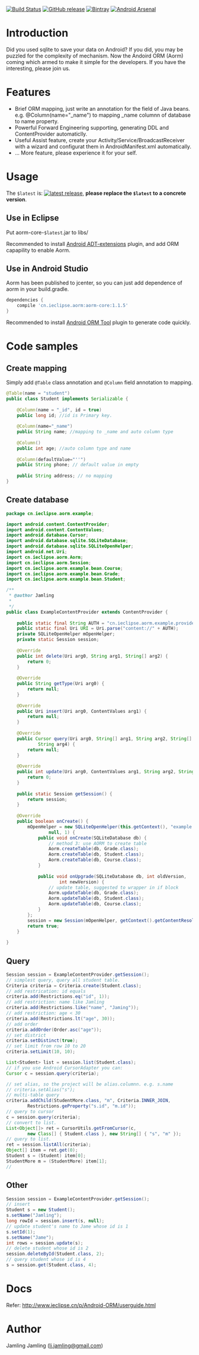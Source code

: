 [![Build Status](https://travis-ci.org/Jamling/Android-ORM.svg?branch=master)](https://travis-ci.org/Jamling/Android-ORM)
[![GitHub release](https://img.shields.io/github/release/jamling/Android-ORM.svg?maxAge=3600)](https://github.com/Jamling/Android-ORM)
[![Bintray](https://img.shields.io/bintray/v/jamling/maven/Android-ORM.svg?maxAge=86400)](https://bintray.com/jamling/maven/Android-ORM)
[![Android Arsenal](https://img.shields.io/badge/Android%20Arsenal-Android_ORM-green.svg?style=flat)](https://android-arsenal.com/details/1/4306)

# Introduction

Did you used sqlite to save your data on Android? If you did, you may be puzzled for the complexity of mechanism. Now the Andoird ORM (Aorm) coming which armed to make it simple for the developers. If you have the interesting, please join us.

# Features
* Brief ORM mapping, just write an annotation for the field of Java beans. e.g. @Column(name="_name") to mapping _name columnn of database to name property.
* Powerful Forward Engineering supporting, generating DDL and ContentProvider automaticlly.
* Useful Assist feature, create your Activity/Service/BroadcastReceiver with a wizard and configurat them in AndroidManifest.xml automatically.
* ...
More feature, please experience it for your self.

# Usage

The `$latest` is: [![latest release](https://img.shields.io/github/release/jamling/Android-ORM.svg?maxAge=3600)](https://github.com/Jamling/Android-ORM), **please replace the `$latest` to a concrete version**.

## Use in Eclipse

Put aorm-core-`$latest`.jar to libs/

Recommended to install [Android ADT-extensions](https://github.com/Jamling/adt-extensions/) plugin, and add ORM capapility to enable Aorm.

## Use in Android Studio
Aorm has been published to jcenter, so you can just add dependence of aorm in your build.gradle.

```gradle
dependencies {
    compile 'cn.ieclipse.aorm:aorm-core:1.1.5'
}
```

Recommended to install [Android ORM Tool](https://github.com/Jamling/Android-ORM-ASPlugin) plugin to generate code quickly.

# Code samples

## Create mapping
Simply add `@Table` class annotation and `@Column` field annotation to mapping.

```java
@Table(name = "student")
public class Student implements Serializable {
    
    @Column(name = "_id", id = true)
    public long id; //id is Primary key.
    
    @Column(name="_name")
    public String name; //mapping to _name and auto column type
    
    @Column()
    public int age; //auto column type and name
    
    @Column(defaultValue="''")
    public String phone; // default value in empty
    
    public String address; // no mapping
}
```

## Create database

```java
package cn.ieclipse.aorm.example;

import android.content.ContentProvider;
import android.content.ContentValues;
import android.database.Cursor;
import android.database.sqlite.SQLiteDatabase;
import android.database.sqlite.SQLiteOpenHelper;
import android.net.Uri;
import cn.ieclipse.aorm.Aorm;
import cn.ieclipse.aorm.Session;
import cn.ieclipse.aorm.example.bean.Course;
import cn.ieclipse.aorm.example.bean.Grade;
import cn.ieclipse.aorm.example.bean.Student;

/**
 * @author Jamling
 * 
 */
public class ExampleContentProvider extends ContentProvider {
    
    public static final String AUTH = "cn.ieclipse.aorm.example.provider";
    public static final Uri URI = Uri.parse("content://" + AUTH);
    private SQLiteOpenHelper mOpenHelper;
    private static Session session;
    
    @Override
    public int delete(Uri arg0, String arg1, String[] arg2) {
        return 0;
    }
    
    @Override
    public String getType(Uri arg0) {
        return null;
    }
    
    @Override
    public Uri insert(Uri arg0, ContentValues arg1) {
        return null;
    }
    
    @Override
    public Cursor query(Uri arg0, String[] arg1, String arg2, String[] arg3,
            String arg4) {
        return null;
    }
    
    @Override
    public int update(Uri arg0, ContentValues arg1, String arg2, String[] arg3) {
        return 0;
    }
    
    public static Session getSession() {
        return session;
    }
    
    @Override
    public boolean onCreate() {
        mOpenHelper = new SQLiteOpenHelper(this.getContext(), "example.db",
                null, 1) {
            public void onCreate(SQLiteDatabase db) {
                // method 3: use AORM to create table
                Aorm.createTable(db, Grade.class);
                Aorm.createTable(db, Student.class);
                Aorm.createTable(db, Course.class);
            }
            
            public void onUpgrade(SQLiteDatabase db, int oldVersion,
                    int newVersion) {
                // update table, suggested to wrapper in if block
                Aorm.updateTable(db, Grade.class);
                Aorm.updateTable(db, Student.class);
                Aorm.updateTable(db, Course.class);
            }
        };
        session = new Session(mOpenHelper, getContext().getContentResolver());
        return true;
    }
    
}
```

## Query
```java
Session session = ExampleContentProvider.getSession();
// simplest query, query all student table.
Criteria criteria = Criteria.create(Student.class);
// add restrication: id equals
criteria.add(Restrictions.eq("id", 1));
// add restriction: name like Jamling
criteria.add(Restrictions.like("name", "Jaming"));
// add restriction: age < 30
criteria.add(Restrictions.lt("age", 30));
// add order
criteria.addOrder(Order.asc("age"));
// set district
criteria.setDistinct(true);
// set limit from row 10 to 20
criteria.setLimit(10, 10);

List<Student> list = session.list(Student.class);
// if you use Android CursorAdapter you can:
Cursor c = session.query(criteria);

// set alias, so the project will be alias.columnn. e.g. s.name
// criteria.setAlias("s");
// multi-table query
criteria.addChild(StudentMore.class, "m", Criteria.INNER_JOIN,
        Restrictions.geProperty("s.id", "m.id"));
// query to cursor
c = session.query(criteria);
// convert to list.
List<Object[]> ret = CursorUtils.getFromCursor(c,
        new Class[] { Student.class }, new String[] { "s", "m" });
// query to list.
ret = session.listAll(criteria);
Object[] item = ret.get(0);
Student s = (Student) item[0];
StudentMore m = (StudentMore) item[1];
//
```
## Other
```java
Session session = ExampleContentProvider.getSession();
// insert
Student s = new Student();
s.setName("Jamling");
long rowId = session.insert(s, null);
// update student's name to Jame whose id is 1
s.setId(1);
s.setName("Jame");
int rows = session.update(s);
// delete student whose id is 2
session.deleteById(Student.class, 2);
// query student whose id is 4
s = session.get(Student.class, 4);
```

# Docs

Refer: http://www.ieclipse.cn/p/Android-ORM/userguide.html

# Author
Jamling Jamling (li.jamling@gmail.com)

[1]: https://img.shields.io/bintray/v/jamling/maven/Android-ORM.svg
